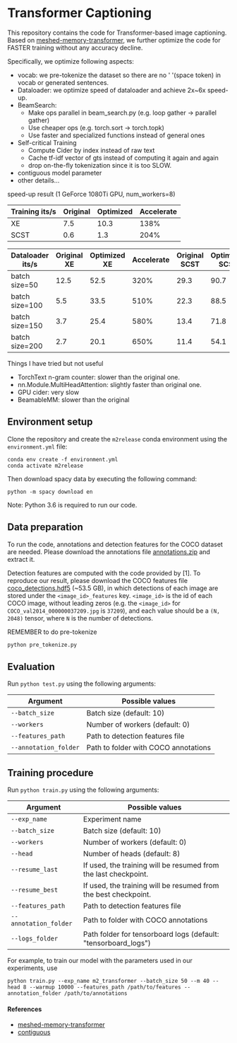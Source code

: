 # Transformer Captioning

This repository contains the code for Transformer-based image captioning. Based
on [meshed-memory-transformer](https://github.com/aimagelab/meshed-memory-transformer), we further optimize the code for
FASTER training without any accuracy decline.

Specifically, we optimize following aspects:

* vocab: we pre-tokenize the dataset so there are no ' '(space token) in vocab or generated sentences.
* Dataloader: we optimize speed of dataloader and achieve 2x~6x speed-up.
* BeamSearch:
    * Make ops parallel in beam_search.py (e.g. loop gather -> parallel gather)
    * Use cheaper ops (e.g. torch.sort -> torch.topk)
    * Use faster and specialized functions instead of general ones
* Self-critical Training
    * Compute Cider by index instead of raw text
    * Cache tf-idf vector of gts instead of computing it again and again
    * drop on-the-fly tokenization since it is too SLOW.
* contiguous model parameter
* other details...

speed-up result (1 GeForce 1080Ti GPU, num_workers=8)

|Training its/s|Original|Optimized|Accelerate|
|---|---|---|---|
|XE|7.5|10.3|138%|
|SCST|0.6|1.3|204%|

|Dataloader its/s|Original XE|Optimized XE|Accelerate|Original SCST|Optimized SCST|Accelerate|
|---|---|---|---|---|---|---|
|batch size=50|12.5|52.5|320%|29.3|90.7|209%|
|batch size=100|5.5|33.5|510%|22.3|88.5|297%| 
|batch size=150|3.7|25.4|580%|13.4|71.8|435%| 
|batch size=200|2.7|20.1|650%|11.4|54.1|376%|

Things I have tried but not useful

* TorchText n-gram counter: slower than the original one.
* nn.Module.MultiHeadAttention: slightly faster than original one.
* GPU cider: very slow
* BeamableMM: slower than the original

## Environment setup

Clone the repository and create the `m2release` conda environment using the `environment.yml` file:

```
conda env create -f environment.yml
conda activate m2release
```

Then download spacy data by executing the following command:

```
python -m spacy download en
```

Note: Python 3.6 is required to run our code.

## Data preparation

To run the code, annotations and detection features for the COCO dataset are needed. Please download the annotations
file [annotations.zip](https://drive.google.com/file/d/1i8mqKFKhqvBr8kEp3DbIh9-9UNAfKGmE/view?usp=sharing) and extract
it.

Detection features are computed with the code provided by [1]. To reproduce our result, please download the COCO
features file [coco_detections.hdf5](https://drive.google.com/open?id=1MV6dSnqViQfyvgyHrmAT_lLpFbkzp3mx) (~53.5 GB), in
which detections of each image are stored under the `<image_id>_features` key. `<image_id>` is the id of each COCO
image, without leading zeros (e.g. the `<image_id>` for `COCO_val2014_000000037209.jpg` is `37209`), and each value
should be a `(N, 2048)` tensor, where `N` is the number of detections.

REMEMBER to do pre-tokenize
```bash
python pre_tokenize.py
```

## Evaluation

Run `python test.py` using the following arguments:

| Argument | Possible values |
|------|------|
| `--batch_size` | Batch size (default: 10) |
| `--workers` | Number of workers (default: 0) |
| `--features_path` | Path to detection features file |
| `--annotation_folder` | Path to folder with COCO annotations |

## Training procedure

Run `python train.py` using the following arguments:

| Argument | Possible values |
|------|------|
| `--exp_name` | Experiment name|
| `--batch_size` | Batch size (default: 10) |
| `--workers` | Number of workers (default: 0) |
| `--head` | Number of heads (default: 8) |
| `--resume_last` | If used, the training will be resumed from the last checkpoint. |
| `--resume_best` | If used, the training will be resumed from the best checkpoint. |
| `--features_path` | Path to detection features file |
| `--annotation_folder` | Path to folder with COCO annotations |
| `--logs_folder` | Path folder for tensorboard logs (default: "tensorboard_logs")|

For example, to train our model with the parameters used in our experiments, use

```
python train.py --exp_name m2_transformer --batch_size 50 --m 40 --head 8 --warmup 10000 --features_path /path/to/features --annotation_folder /path/to/annotations
```

#### References

* [meshed-memory-transformer](https://github.com/aimagelab/meshed-memory-transformer)
* [contiguous](https://github.com/PhilJd/contiguous_pytorch_params)